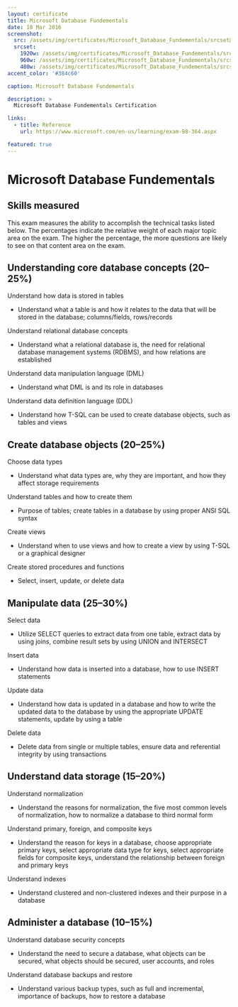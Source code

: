 ```yaml
---
layout: certificate
title: Microsoft Database Fundementals
date: 18 Mar 2016
screenshot:
  src: /assets/img/certificates/Microsoft_Database_Fundementals/srcset@0,25x.jpg
  srcset:
    1920w: /assets/img/certificates/Microsoft_Database_Fundementals/srcset@1x.jpg
    960w: /assets/img/certificates/Microsoft_Database_Fundementals/srcset@0,5x.jpg
    480w: /assets/img/certificates/Microsoft_Database_Fundementals/srcset@0,25x.jpg
accent_color: '#384c60'

caption: Microsoft Database Fundementals

description: >
  Microsoft Database Fundementals Certification

links:
  - title: Reference
    url: https://www.microsoft.com/en-us/learning/exam-98-364.aspx

featured: true
---
```


# Microsoft Database Fundementals

## Skills measured

This exam measures the ability to accomplish the technical tasks listed below. The percentages indicate the relative weight of each major topic area on the exam. The higher the percentage, the more questions are likely to see on that content area on the exam.

## Understanding core database concepts (20–25%)

Understand how data is stored in tables
* Understand what a table is and how it relates to the data that will be stored in the database; columns/fields, rows/records

Understand relational database concepts
* Understand what a relational database is, the need for relational database management systems (RDBMS), and how relations are established

Understand data manipulation language (DML)
* Understand what DML is and its role in databases

Understand data definition language (DDL)
* Understand how T-SQL can be used to create database objects, such as tables and views

## Create database objects (20–25%)

Choose data types
* Understand what data types are, why they are important, and how they affect storage requirements

Understand tables and how to create them
* Purpose of tables; create tables in a database by using proper ANSI SQL syntax

Create views
* Understand when to use views and how to create a view by using T-SQL or a graphical designer

Create stored procedures and functions
* Select, insert, update, or delete data

## Manipulate data (25–30%)

Select data
* Utilize SELECT queries to extract data from one table, extract data by using joins, combine result sets by using UNION and INTERSECT

Insert data
* Understand how data is inserted into a database, how to use INSERT statements

Update data
* Understand how data is updated in a database and how to write the updated data to the database by using the appropriate UPDATE statements, update by using a table

Delete data
* Delete data from single or multiple tables, ensure data and referential integrity by using transactions

## Understand data storage (15–20%)

Understand normalization
* Understand the reasons for normalization, the five most common levels of normalization, how to normalize a database to third normal form

Understand primary, foreign, and composite keys
* Understand the reason for keys in a database, choose appropriate primary keys, select appropriate data type for keys, select appropriate fields for composite keys, understand the relationship between foreign and primary keys

Understand indexes
* Understand clustered and non-clustered indexes and their purpose in a database

## Administer a database (10–15%)

Understand database security concepts
* Understand the need to secure a database, what objects can be secured, what objects should be secured, user accounts, and roles

Understand database backups and restore
* Understand various backup types, such as full and incremental, importance of backups, how to restore a database
